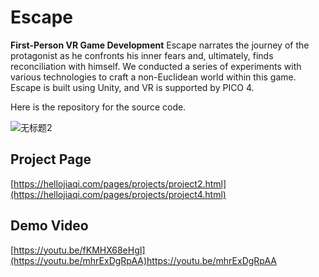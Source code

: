# Escape
**First-Person VR Game Development**
Escape narrates the journey of the protagonist as he confronts his inner fears and, ultimately, finds reconciliation with himself. We conducted a series of experiments with various technologies to craft a non-Euclidean world within this game. Escape is built using Unity, and VR is supported by PICO 4.

Here is the repository for the source code.

![无标题2](https://github.com/marycheung021213/EmoEar/assets/106864918/30b2a08f-ee89-482f-9500-42de1168f81f)

## Project Page
[https://hellojiaqi.com/pages/projects/project2.html](https://hellojiaqi.com/pages/projects/project4.html)

## Demo Video
[https://youtu.be/fKMHX68eHgI](https://youtu.be/mhrExDgRpAA)https://youtu.be/mhrExDgRpAA

